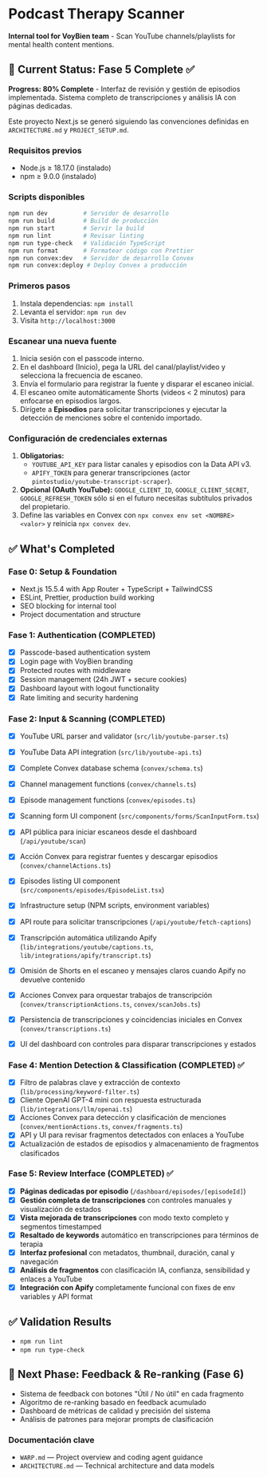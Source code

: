 # Podcast Therapy Scanner

**Internal tool for VoyBien team** - Scan YouTube channels/playlists for mental health content mentions.

## 🚀 Current Status: Fase 5 Complete ✅

**Progress: 80% Complete** - Interfaz de revisión y gestión de episodios implementada. Sistema completo de transcripciones y análisis IA con páginas dedicadas.

Este proyecto Next.js se generó siguiendo las convenciones definidas en `ARCHITECTURE.md` y `PROJECT_SETUP.md`.

### Requisitos previos
- Node.js ≥ 18.17.0 (instalado)
- npm ≥ 9.0.0 (instalado)

### Scripts disponibles

```bash
npm run dev          # Servidor de desarrollo
npm run build        # Build de producción
npm run start        # Servir la build
npm run lint         # Revisar linting
npm run type-check   # Validación TypeScript
npm run format       # Formatear código con Prettier
npm run convex:dev   # Servidor de desarrollo Convex
npm run convex:deploy # Deploy Convex a producción
```

### Primeros pasos
1. Instala dependencias: `npm install`
2. Levanta el servidor: `npm run dev`
3. Visita `http://localhost:3000`

### Escanear una nueva fuente
1. Inicia sesión con el passcode interno.
2. En el dashboard (Inicio), pega la URL del canal/playlist/video y selecciona la frecuencia de escaneo.
3. Envía el formulario para registrar la fuente y disparar el escaneo inicial.
4. El escaneo omite automáticamente Shorts (videos < 2 minutos) para enfocarse en episodios largos.
5. Dirígete a **Episodios** para solicitar transcripciones y ejecutar la detección de menciones sobre el contenido importado.

### Configuración de credenciales externas
1. **Obligatorias:**
   - `YOUTUBE_API_KEY` para listar canales y episodios con la Data API v3.
   - `APIFY_TOKEN` para generar transcripciones (actor `pintostudio/youtube-transcript-scraper`).
2. **Opcional (OAuth YouTube):** `GOOGLE_CLIENT_ID`, `GOOGLE_CLIENT_SECRET`, `GOOGLE_REFRESH_TOKEN` sólo si en el futuro necesitas subtítulos privados del propietario.
3. Define las variables en Convex con `npx convex env set <NOMBRE> <valor>` y reinicia `npx convex dev`.


## ✅ **What's Completed**

### **Fase 0: Setup & Foundation**
- Next.js 15.5.4 with App Router + TypeScript + TailwindCSS
- ESLint, Prettier, production build working
- SEO blocking for internal tool
- Project documentation and structure

### **Fase 1: Authentication (COMPLETED)** 
- [x] Passcode-based authentication system
- [x] Login page with VoyBien branding
- [x] Protected routes with middleware
- [x] Session management (24h JWT + secure cookies)
- [x] Dashboard layout with logout functionality
- [x] Rate limiting and security hardening

### **Fase 2: Input & Scanning (COMPLETED)**
- [x] YouTube URL parser and validator (`src/lib/youtube-parser.ts`)
- [x] YouTube Data API integration (`src/lib/youtube-api.ts`)
- [x] Complete Convex database schema (`convex/schema.ts`)
- [x] Channel management functions (`convex/channels.ts`)
- [x] Episode management functions (`convex/episodes.ts`)
- [x] Scanning form UI component (`src/components/forms/ScanInputForm.tsx`)
- [x] API pública para iniciar escaneos desde el dashboard (`/api/youtube/scan`)
- [x] Acción Convex para registrar fuentes y descargar episodios (`convex/channelActions.ts`)
- [x] Episodes listing UI component (`src/components/episodes/EpisodeList.tsx`)
- [x] Infrastructure setup (NPM scripts, environment variables)

- [x] API route para solicitar transcripciones (`/api/youtube/fetch-captions`)
- [x] Transcripción automática utilizando Apify (`lib/integrations/youtube/captions.ts`, `lib/integrations/apify/transcript.ts`)
- [x] Omisión de Shorts en el escaneo y mensajes claros cuando Apify no devuelve contenido
- [x] Acciones Convex para orquestar trabajos de transcripción (`convex/transcriptionActions.ts`, `convex/scanJobs.ts`)
- [x] Persistencia de transcripciones y coincidencias iniciales en Convex (`convex/transcriptions.ts`)
- [x] UI del dashboard con controles para disparar transcripciones y estados

### **Fase 4: Mention Detection & Classification (COMPLETED)** ✅
- [x] Filtro de palabras clave y extracción de contexto (`lib/processing/keyword-filter.ts`)
- [x] Cliente OpenAI GPT-4 mini con respuesta estructurada (`lib/integrations/llm/openai.ts`)
- [x] Acciones Convex para detección y clasificación de menciones (`convex/mentionActions.ts`, `convex/fragments.ts`)
- [x] API y UI para revisar fragmentos detectados con enlaces a YouTube
- [x] Actualización de estados de episodios y almacenamiento de fragmentos clasificados

### **Fase 5: Review Interface (COMPLETED)** ✅
- [x] **Páginas dedicadas por episodio** (`/dashboard/episodes/[episodeId]`)
- [x] **Gestión completa de transcripciones** con controles manuales y visualización de estados
- [x] **Vista mejorada de transcripciones** con modo texto completo y segmentos timestamped
- [x] **Resaltado de keywords** automático en transcripciones para términos de terapia
- [x] **Interfaz profesional** con metadatos, thumbnail, duración, canal y navegación
- [x] **Análisis de fragmentos** con clasificación IA, confianza, sensibilidad y enlaces a YouTube
- [x] **Integración con Apify** completamente funcional con fixes de env variables y API format

## ✅ **Validation Results**
- `npm run lint`
- `npm run type-check`

## 🚀 **Next Phase: Feedback & Re-ranking (Fase 6)**
- Sistema de feedback con botones "Útil / No útil" en cada fragmento
- Algoritmo de re-ranking basado en feedback acumulado
- Dashboard de métricas de calidad y precisión del sistema
- Análisis de patrones para mejorar prompts de clasificación

### Documentación clave
- `WARP.md` — Project overview and coding agent guidance
- `ARCHITECTURE.md` — Technical architecture and data models
